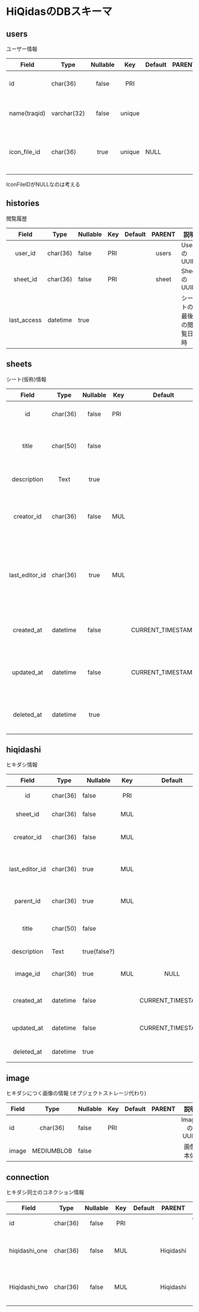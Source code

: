 # HiQidasのDBスキーマ

## users

ユーザー情報

| Field        | Type        | Nullable |  Key   | Default | PARENT |        説明        |
| ------------ | ----------- |:--------:|:------:| ------- |:-----:|:------------------:|
| id           | char(36)    |  false   |  PRI   |         |       |     UserのUUID     |
| name(traqid) | varchar(32) |  false   | unique |         |       |    UserのtraPID / ID |
| icon_file_id   | char(36)    |   true   | unique | NULL    |       | userのアイコンUUID |

IconFileIDがNULLなのは考える

## histories

閲覧履歴

|   Field    |   Type   | Nullable | Key | Default | PARENT | 説明                   |
|:----------:|:--------:| -------- | --- |:-------:|:------:| ---------------------- |
|   user_id   | char(36) | false    | PRI |         | users  | UserのUUID             |
|  sheet_id   | char(36) | false    | PRI |         | sheet  | SheetのUUID            |
| last_access | datetime | true     |     |         |        | シートの最後の閲覧日時 |

## sheets

シート(仮称)情報

|    Field     |   Type   | Nullable | Key |      Default      | PARENT |              説明              |
|:------------:|:--------:|:--------:| --- |:-----------------:| ------ |:------------------------------:|
|      id      | char(36) |  false   | PRI |                   |        |          SheetのUUID           |
|    title     | char(50) |  false   |     |                   |        |        シートのタイトル        |
| description  |   Text   |   true   |     |                   |        |          シートの説明          |
|  creator_id   | char(36) |  false   | MUL |                   | users  |      シートの作成者のUUID      |
| last_editor_id | char(36) |   true   | MUL |                   | users  | 最後に編集をしたユーザーのUUID |
|  created_at   | datetime |  false   |     | CURRENT_TIMESTAMP |        |        シートの作成日時        |
|  updated_at   | datetime |   false   |     |   CURRENT_TIMESTAMP |        |        シートの最終更新日時        |
|  deleted_at   | datetime |   true   |     |                   |        |        シートの削除日時        |

## hiqidashi

ヒキダシ情報

|    Field     | Type     | Nullable     | Key |      Default      |  PARENT   |           説明           |
|:------------:| -------- | ------------ |:---:|:-----------------:|:---------:|:------------------------:|
|      id      | char(36) | false        | PRI |                   |           |     HiqidashiのUUID      |
|   sheet_id    | char(36) | false        | MUL |                   |   sheet   |       シートのUUID       |
|  creator_id   | char(36) | false        | MUL |                   |   users   |   シートの作成者のUUID   |
| last_editor_id | char(36) | true         | MUL |                   |   users   | シートの最終編集者のUUID |
|   parent_id   | char(36) | true         | MUL |                   | Hiqidashi |    親HiqidashiのUUID     |
|    title     | char(50) | false        |     |                   |           |   Hiqidashiのタイトル    |
| description  | Text     | true(false?) |     |                   |           |     Hiqidashiの説明      |
|   image_id    | char(36) | true         | MUL | NULL              |   Image   |  Hiqidashiの画像のUUID   |
|  created_at   | datetime | false        |     | CURRENT_TIMESTAMP |           |   Hiqidashiの作成日時    |
|  updated_at   | datetime |   false   |     |   CURRENT_TIMESTAMP |           |   Hiqidashiの最終更新日時    |
|  deleted_at   | datetime |   true   |     |                   |        |        シートの削除日時        |
## image


ヒキダシにつく画像の情報 (オブジェクトストレージ代わり)

| Field |    Type    | Nullable | Key | Default | PARENT |    説明     |
| ----- |:----------:| -------- | --- | ------- |:------:|:-----------:|
| id    |  char(36)  | false    | PRI |         |        | ImageのUUID |
| image | MEDIUMBLOB | false    |     |         |        |  画像本体   |

## connection

ヒキダシ同士のコネクション情報

| Field      | Type     | Nullable | Key | Default | PARENT    | 説明                               |
| ---------- | -------- |:--------:|:---:|:-------:| --------- | :---------------------------------: |
| id         | char(36) |  false   | PRI |         |           | ConnectionのUUID                   |
| hiqidashi_one | char(36) |  false   | MUL |         | Hiqidashi | 接続した片方のHiqidashiのUUID    |
| Hiqidashi_two | char(36) |  false   | MUL |         | Hiqidashi | 接続したもう片方のHiqidashiのUUID |

